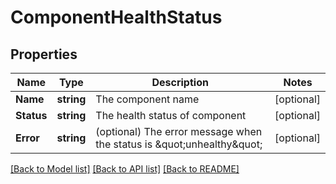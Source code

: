 # ComponentHealthStatus

## Properties

Name | Type | Description | Notes
------------ | ------------- | ------------- | -------------
**Name** | **string** | The component name | [optional] 
**Status** | **string** | The health status of component | [optional] 
**Error** | **string** | (optional) The error message when the status is \&quot;unhealthy\&quot; | [optional] 

[[Back to Model list]](../README.md#documentation-for-models) [[Back to API list]](../README.md#documentation-for-api-endpoints) [[Back to README]](../README.md)


